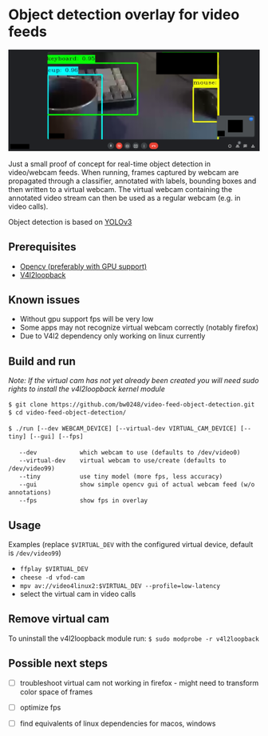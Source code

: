 # Object detection overlay for video feeds

![google meet example](./example.png)

Just a small proof of concept for real-time object detection in video/webcam feeds. 
When running, frames captured by webcam are propagated through a classifier, annotated with labels, bounding boxes and then written to a virtual webcam.
The virtual webcam containing the annotated video stream can then be used as a regular webcam (e.g. in video calls).

Object detection is based on [YOLOv3](https://pjreddie.com/darknet/yolo/)

## Prerequisites

* [Opencv (preferably with GPU support)](https://github.com/opencv/opencv)
* [V4l2loopback](https://github.com/umlaeute/v4l2loopback)

## Known issues

* Without gpu support fps will be very low
* Some apps may not recognize virtual webcam correctly (notably firefox)
* Due to V4l2 dependency only working on linux currently

## Build and run

*Note: If the virtual cam has not yet already been created you will need sudo rights to install the v4l2loopback kernel module*
```
$ git clone https://github.com/bw0248/video-feed-object-detection.git
$ cd video-feed-object-detection/

$ ./run [--dev WEBCAM_DEVICE] [--virtual-dev VIRTUAL_CAM_DEVICE] [--tiny] [--gui] [--fps]

   --dev            which webcam to use (defaults to /dev/video0)
   --virtual-dev    virtual webcam to use/create (defaults to /dev/video99)
   --tiny           use tiny model (more fps, less accuracy)
   --gui            show simple opencv gui of actual webcam feed (w/o annotations) 
   --fps            show fps in overlay
```

## Usage

Examples (replace `$VIRTUAL_DEV` with the configured virtual device, default is `/dev/video99`)

* `ffplay $VIRTUAL_DEV`
* `cheese -d vfod-cam`
* `mpv av://video4linux2:$VIRTUAL_DEV --profile=low-latency`
* select the virtual cam in video calls

## Remove virtual cam

To uninstall the v4l2loopback module run: `$ sudo modprobe -r v4l2loopback`

## Possible next steps

* [ ] troubleshoot virtual cam not working in firefox - might need to transform color space of frames
* [ ] optimize fps
* [ ] find equivalents of linux dependencies for macos, windows

